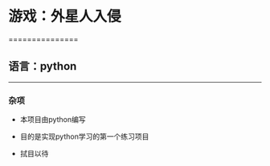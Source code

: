 # 游戏：外星人入侵
===============
## 语言：python
---------------
### 杂项  
* 本项目由python编写  
- 目的是实现python学习的第一个练习项目  
* 拭目以待